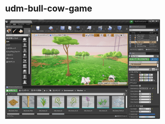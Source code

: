 # udm-bull-cow-game

![result](https://github.com/tkc1009/udm-bull-cow-game/blob/main/.README/result.png)
